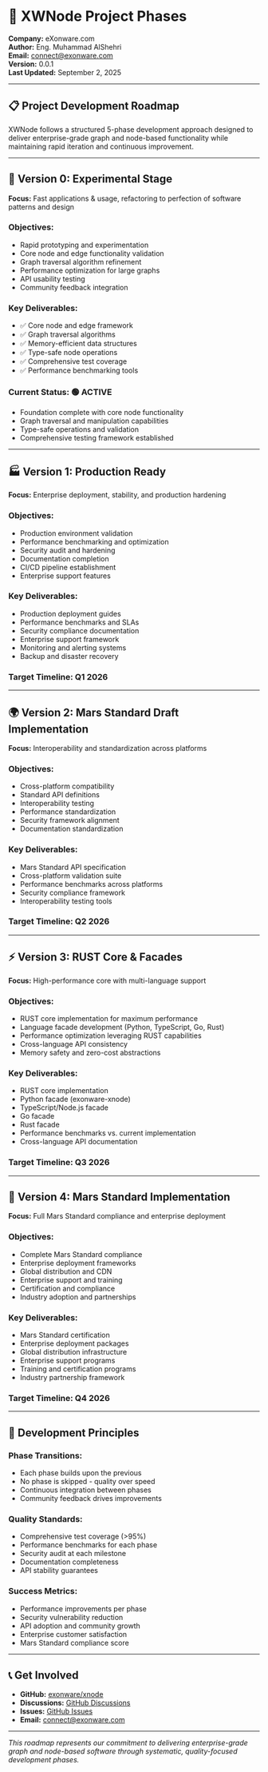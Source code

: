 # 🚀 XWNode Project Phases

**Company:** eXonware.com  
**Author:** Eng. Muhammad AlShehri  
**Email:** connect@exonware.com  
**Version:** 0.0.1  
**Last Updated:** September 2, 2025

---

## 📋 **Project Development Roadmap**

XWNode follows a structured 5-phase development approach designed to deliver enterprise-grade graph and node-based functionality while maintaining rapid iteration and continuous improvement.

---

## 🧪 **Version 0: Experimental Stage**

**Focus:** Fast applications & usage, refactoring to perfection of software patterns and design

### **Objectives:**
- Rapid prototyping and experimentation
- Core node and edge functionality validation
- Graph traversal algorithm refinement
- Performance optimization for large graphs
- API usability testing
- Community feedback integration

### **Key Deliverables:**
- ✅ Core node and edge framework
- ✅ Graph traversal algorithms
- ✅ Memory-efficient data structures
- ✅ Type-safe node operations
- ✅ Comprehensive test coverage
- ✅ Performance benchmarking tools

### **Current Status:** 🟢 **ACTIVE**
- Foundation complete with core node functionality
- Graph traversal and manipulation capabilities
- Type-safe operations and validation
- Comprehensive testing framework established

---

## 🏭 **Version 1: Production Ready**

**Focus:** Enterprise deployment, stability, and production hardening

### **Objectives:**
- Production environment validation
- Performance benchmarking and optimization
- Security audit and hardening
- Documentation completion
- CI/CD pipeline establishment
- Enterprise support features

### **Key Deliverables:**
- Production deployment guides
- Performance benchmarks and SLAs
- Security compliance documentation
- Enterprise support framework
- Monitoring and alerting systems
- Backup and disaster recovery

### **Target Timeline:** Q1 2026

---

## 🌍 **Version 2: Mars Standard Draft Implementation**

**Focus:** Interoperability and standardization across platforms

### **Objectives:**
- Cross-platform compatibility
- Standard API definitions
- Interoperability testing
- Performance standardization
- Security framework alignment
- Documentation standardization

### **Key Deliverables:**
- Mars Standard API specification
- Cross-platform validation suite
- Performance benchmarks across platforms
- Security compliance framework
- Interoperability testing tools

### **Target Timeline:** Q2 2026

---

## ⚡ **Version 3: RUST Core & Facades**

**Focus:** High-performance core with multi-language support

### **Objectives:**
- RUST core implementation for maximum performance
- Language facade development (Python, TypeScript, Go, Rust)
- Performance optimization leveraging RUST capabilities
- Cross-language API consistency
- Memory safety and zero-cost abstractions

### **Key Deliverables:**
- RUST core implementation
- Python facade (exonware-xnode)
- TypeScript/Node.js facade
- Go facade
- Rust facade
- Performance benchmarks vs. current implementation
- Cross-language API documentation

### **Target Timeline:** Q3 2026

---

## 🚀 **Version 4: Mars Standard Implementation**

**Focus:** Full Mars Standard compliance and enterprise deployment

### **Objectives:**
- Complete Mars Standard compliance
- Enterprise deployment frameworks
- Global distribution and CDN
- Enterprise support and training
- Certification and compliance
- Industry adoption and partnerships

### **Key Deliverables:**
- Mars Standard certification
- Enterprise deployment packages
- Global distribution infrastructure
- Enterprise support programs
- Training and certification programs
- Industry partnership framework

### **Target Timeline:** Q4 2026

---

## 🔄 **Development Principles**

### **Phase Transitions:**
- Each phase builds upon the previous
- No phase is skipped - quality over speed
- Continuous integration between phases
- Community feedback drives improvements

### **Quality Standards:**
- Comprehensive test coverage (>95%)
- Performance benchmarks for each phase
- Security audit at each milestone
- Documentation completeness
- API stability guarantees

### **Success Metrics:**
- Performance improvements per phase
- Security vulnerability reduction
- API adoption and community growth
- Enterprise customer satisfaction
- Mars Standard compliance score

---

## 📞 **Get Involved**

- **GitHub:** [exonware/xnode](https://github.com/exonware/xnode)
- **Discussions:** [GitHub Discussions](https://github.com/exonware/xnode/discussions)
- **Issues:** [GitHub Issues](https://github.com/exonware/xnode/issues)
- **Email:** connect@exonware.com

---

*This roadmap represents our commitment to delivering enterprise-grade graph and node-based software through systematic, quality-focused development phases.*
